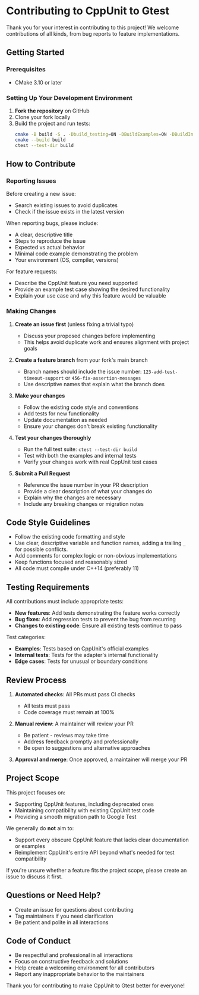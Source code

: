 
# Contributing to CppUnit to Gtest

Thank you for your interest in contributing to this project! We welcome contributions of all kinds, from bug reports to feature implementations.

## Getting Started

### Prerequisites

- CMake 3.10 or later

### Setting Up Your Development Environment

1. **Fork the repository** on GitHub
2. Clone your fork locally
3. Build the project and run tests:
   ```bash
   cmake -B build -S . -Dbuild_testing=ON -DBuildExamples=ON -DBuildInternalTests=ON
   cmake --build build
   ctest --test-dir build
   ```

## How to Contribute

### Reporting Issues

Before creating a new issue:
- Search existing issues to avoid duplicates
- Check if the issue exists in the latest version

When reporting bugs, please include:
- A clear, descriptive title
- Steps to reproduce the issue
- Expected vs actual behavior
- Minimal code example demonstrating the problem
- Your environment (OS, compiler, versions)

For feature requests:
- Describe the CppUnit feature you need supported
- Provide an example test case showing the desired functionality
- Explain your use case and why this feature would be valuable

### Making Changes

1. **Create an issue first** (unless fixing a trivial typo)
   - Discuss your proposed changes before implementing
   - This helps avoid duplicate work and ensures alignment with project goals

2. **Create a feature branch** from your fork's main branch
   - Branch names should include the issue number: `123-add-test-timeout-support` or `456-fix-assertion-messages`
   - Use descriptive names that explain what the branch does

3. **Make your changes**
   - Follow the existing code style and conventions
   - Add tests for new functionality
   - Update documentation as needed
   - Ensure your changes don't break existing functionality

4. **Test your changes thoroughly**
   - Run the full test suite: `ctest --test-dir build`
   - Test with both the examples and internal tests
   - Verify your changes work with real CppUnit test cases

5. **Submit a Pull Request**
   - Reference the issue number in your PR description
   - Provide a clear description of what your changes do
   - Explain why the changes are necessary
   - Include any breaking changes or migration notes

## Code Style Guidelines

- Follow the existing code formatting and style
- Use clear, descriptive variable and function names, adding a trailing `_` for possible conflicts.
- Add comments for complex logic or non-obvious implementations
- Keep functions focused and reasonably sized
- All code must compile under C++14 (preferably 11)

## Testing Requirements

All contributions must include appropriate tests:

- **New features**: Add tests demonstrating the feature works correctly
- **Bug fixes**: Add regression tests to prevent the bug from recurring
- **Changes to existing code**: Ensure all existing tests continue to pass

Test categories:
- **Examples**: Tests based on CppUnit's official examples
- **Internal tests**: Tests for the adapter's internal functionality
- **Edge cases**: Tests for unusual or boundary conditions

## Review Process

1. **Automated checks**: All PRs must pass CI checks
   - All tests must pass
   - Code coverage must remain at 100%

2. **Manual review**: A maintainer will review your PR
   - Be patient - reviews may take time
   - Address feedback promptly and professionally
   - Be open to suggestions and alternative approaches

3. **Approval and merge**: Once approved, a maintainer will merge your PR

## Project Scope

This project focuses on:
- Supporting CppUnit features, including deprecated ones
- Maintaining compatibility with existing CppUnit test code
- Providing a smooth migration path to Google Test

We generally do **not** aim to:
- Support every obscure CppUnit feature that lacks clear documentation or examples
- Reimplement CppUnit's entire API beyond what's needed for test compatibility

If you're unsure whether a feature fits the project scope, please create an issue to discuss it first.

## Questions or Need Help?

- Create an issue for questions about contributing
- Tag maintainers if you need clarification
- Be patient and polite in all interactions

## Code of Conduct

- Be respectful and professional in all interactions
- Focus on constructive feedback and solutions
- Help create a welcoming environment for all contributors
- Report any inappropriate behavior to the maintainers

Thank you for contributing to make CppUnit to Gtest better for everyone!
